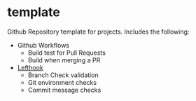 # template

Github Repository template for projects.  Includes the following:

- Github Workflows
  - Build test for Pull Requests
  - Build when merging a PR
- [Lefthook][lefthook]
  - Branch Check validation
  - Git environment checks
  - Commit message checks

[lefthook]: https://github.com/evilmartians/lefthook
